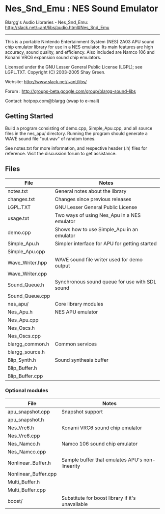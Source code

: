 # Nes_Snd_Emu : NES Sound Emulator

Blargg's Audio Libraries - Nes_Snd_Emu: <http://slack.net/~ant/libs/audio.html#Nes_Snd_Emu>

-------------------------------------
This is a portable Nintendo Entertainment System (NES) 2A03 APU sound chip
emulator library for use in a NES emulator. Its main features are high
accuracy, sound quality, and efficiency. Also included are Namco 106 and Konami
VRC6 expansion sound chip emulators.

Licensed under the GNU Lesser General Public License (LGPL); see LGPL.TXT.
Copyright (C) 2003-2005 Shay Green.

Website: <http://www.slack.net/~ant/libs/>

Forum  : <http://groups-beta.google.com/group/blargg-sound-libs>

Contact: hotpop.com@blargg (swap to e-mail)

## Getting Started

Build a program consisting of demo.cpp, Simple_Apu.cpp, and all source files in
the nes_apu/ directory. Running the program should generate a WAVE sound file
"out.wav" of random tones.

See notes.txt for more information, and respective header (.h) files for
reference. Visit the discussion forum to get assistance.

## Files

File | Notes
--- | ---
notes.txt |                  General notes about the library
changes.txt |                Changes since previous releases
LGPL.TXT |                   GNU Lesser General Public License
usage.txt |                  Two ways of using Nes_Apu in a NES emulator
demo.cpp |                   Shows how to use Simple_Apu in an emulator
Simple_Apu.h |               Simpler interface for APU for getting started
Simple_Apu.cpp |
Wave_Writer.hpp |            WAVE sound file writer used for demo output
Wave_Writer.cpp |
Sound_Queue.h |              Synchronous sound queue for use with SDL sound
Sound_Queue.cpp |
nes_apu/ |                   Core library modules
  Nes_Apu.h |                NES APU emulator
  Nes_Apu.cpp |
  Nes_Oscs.h |
  Nes_Oscs.cpp |
  blargg_common.h |          Common services
  blargg_source.h |
  Blip_Synth.h |             Sound synthesis buffer
  Blip_Buffer.h |
  Blip_Buffer.cpp |

### Optional modules

File | Notes
--- | ---
  apu_snapshot.cpp |         Snapshot support
  apu_snapshot.h |
  Nes_Vrc6.h |               Konami VRC6 sound chip emulator
  Nes_Vrc6.cpp |
  Nes_Namco.h |              Namco 106 sound chip emulator
  Nes_Namco.cpp |
  Nonlinear_Buffer.h |       Sample buffer that emulates APU's non-linearity
  Nonlinear_Buffer.cpp |
  Multi_Buffer.h |
  Multi_Buffer.cpp |
boost/ |                     Substitute for boost library if it's unavailable